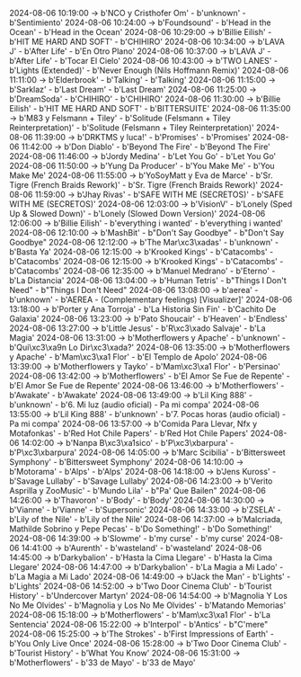 2024-08-06 10:19:00 -> b'NCO y Cristhofer Om' - b'unknown' - b'Sentimiento'
2024-08-06 10:24:00 -> b'Foundsound' - b'Head in the Ocean' - b'Head in the Ocean'
2024-08-06 10:29:00 -> b'Billie Eilish' - b'HIT ME HARD AND SOFT' - b'CHIHIRO'
2024-08-06 10:34:00 -> b'LAVA J' - b'After Life' - b'En Otro Plano'
2024-08-06 10:37:00 -> b'LAVA J' - b'After Life' - b'Tocar El Cielo'
2024-08-06 10:43:00 -> b'TWO LANES' - b'Lights (Extended)' - b'Never Enough (Nils Hoffmann Remix)'
2024-08-06 11:11:00 -> b'Elderbrook' - b'Talking' - b'Talking'
2024-08-06 11:15:00 -> b'Sarklaz' - b'Last Dream' - b'Last Dream'
2024-08-06 11:25:00 -> b'DreamSoda' - b'CHIHIRO' - b'CHIHIRO'
2024-08-06 11:30:00 -> b'Billie Eilish' - b'HIT ME HARD AND SOFT' - b'BITTERSUITE'
2024-08-06 11:35:00 -> b'M83 y Felsmann + Tiley' - b'Solitude (Felsmann + Tiley Reinterpretation)' - b'Solitude (Felsmann + Tiley Reinterpretation)'
2024-08-06 11:39:00 -> b'DRKTMS y luca!' - b'Promises' - b'Promises'
2024-08-06 11:42:00 -> b'Don Diablo' - b'Beyond The Fire' - b'Beyond The Fire'
2024-08-06 11:46:00 -> b'Jordy Medina' - b'Let You Go' - b'Let You Go'
2024-08-06 11:50:00 -> b'Yung Da Producer' - b'You Make Me' - b'You Make Me'
2024-08-06 11:55:00 -> b'YoSoyMatt y Eva de Marce' - b'Sr. Tigre (French Braids Rework)' - b'Sr. Tigre (French Braids Rework)'
2024-08-06 11:59:00 -> b'Jhay Rivas' - b'SAFE WITH ME (SECRETOS)' - b'SAFE WITH ME (SECRETOS)'
2024-08-06 12:03:00 -> b'VisionV' - b'Lonely (Sped Up & Slowed Down)' - b'Lonely (Slowed Down Version)'
2024-08-06 12:06:00 -> b'Billie Eilish' - b'everything i wanted' - b'everything i wanted'
2024-08-06 12:10:00 -> b'MashBit' - b"Don't Say Goodbye" - b"Don't Say Goodbye"
2024-08-06 12:12:00 -> b'The Mar\xc3\xadas' - b'unknown' - b'Basta Ya'
2024-08-06 12:15:00 -> b'Krooked Kings' - b'Catacombs' - b'Catacombs'
2024-08-06 12:15:00 -> b'Krooked Kings' - b'Catacombs' - b'Catacombs'
2024-08-06 12:35:00 -> b'Manuel Medrano' - b'Eterno' - b'La Distancia'
2024-08-06 13:04:00 -> b'Human Tetris' - b"Things I Don't Need" - b"Things I Don't Need"
2024-08-06 13:08:00 -> b'aerea' - b'unknown' - b'AEREA - (Complementary feelings) [Visualizer]'
2024-08-06 13:18:00 -> b'Porter y Ana Torroja' - b'La Historia Sin Fin' - b'Cachito De Galaxia'
2024-08-06 13:23:00 -> b'Pato Shoucair' - b'Heaven' - b'Endless'
2024-08-06 13:27:00 -> b'Little Jesus' - b'R\xc3\xado Salvaje' - b'La Magia'
2024-08-06 13:31:00 -> b'Motherflowers y Apache' - b'unknown' - b'Qui\xc3\xa9n Lo Dir\xc3\xada?'
2024-08-06 13:35:00 -> b'Motherflowers y Apache' - b'Mam\xc3\xa1 Flor' - b'El Templo de Apolo'
2024-08-06 13:39:00 -> b'Motherflowers y Tayko' - b'Mam\xc3\xa1 Flor' - b'Persinao'
2024-08-06 13:42:00 -> b'Motherflowers' - b'El Amor Se Fue de Repente' - b'El Amor Se Fue de Repente'
2024-08-06 13:46:00 -> b'Motherflowers' - b'Awakate' - b'Awakate'
2024-08-06 13:49:00 -> b'Lil King 888' - b'unknown' - b'6. Mi luz (audio oficial) - Pa mi compa'
2024-08-06 13:55:00 -> b'Lil King 888' - b'unknown' - b'7. Pocas horas (audio oficial) - Pa mi compa'
2024-08-06 13:57:00 -> b'Comida Para Llevar, Nfx y Motafonkas' - b'Red Hot Chile Papers' - b'Red Hot Chile Papers'
2024-08-06 14:02:00 -> b'Nanpa B\xc3\xa1sico' - b'P\xc3\xbarpura' - b'P\xc3\xbarpura'
2024-08-06 14:05:00 -> b'Marc Scibilia' - b'Bittersweet Symphony' - b'Bittersweet Symphony'
2024-08-06 14:10:00 -> b'Motorama' - b'Alps' - b'Alps'
2024-08-06 14:18:00 -> b'Jens Kuross' - b'Savage Lullaby' - b'Savage Lullaby'
2024-08-06 14:23:00 -> b'Verito Asprilla y ZooMusic' - b'Mundo Lila' - b"Pa' Que Bailen"
2024-08-06 14:26:00 -> b'Thavoron' - b'Body' - b'Body'
2024-08-06 14:30:00 -> b'Vianne' - b'Vianne' - b'Supersonic'
2024-08-06 14:33:00 -> b'ZSELA' - b'Lily of the Nile' - b'Lily of the Nile'
2024-08-06 14:37:00 -> b'Malcriada, Mathilde Sobrino y Pepe Pecas' - b'Do Something!' - b'Do Something!'
2024-08-06 14:39:00 -> b'Slowme' - b'my curse' - b'my curse'
2024-08-06 14:41:00 -> b'Aurenth' - b'wasteland' - b'wasteland'
2024-08-06 14:45:00 -> b'Darkybalion' - b'Hasta la Cima Llegare' - b'Hasta la Cima Llegare'
2024-08-06 14:47:00 -> b'Darkybalion' - b'La Magia a Mi Lado' - b'La Magia a Mi Lado'
2024-08-06 14:49:00 -> b'Jack the Man' - b'Lights' - b'Lights'
2024-08-06 14:52:00 -> b'Two Door Cinema Club' - b'Tourist History' - b'Undercover Martyn'
2024-08-06 14:54:00 -> b'Magnolia Y Los No Me Olvides' - b'Magnolia y Los No Me Olvides' - b'Matando Memorias'
2024-08-06 15:18:00 -> b'Motherflowers' - b'Mam\xc3\xa1 Flor' - b'La Sentencia'
2024-08-06 15:22:00 -> b'Interpol' - b'Antics' - b"C'mere"
2024-08-06 15:25:00 -> b'The Strokes' - b'First Impressions of Earth' - b'You Only Live Once'
2024-08-06 15:28:00 -> b'Two Door Cinema Club' - b'Tourist History' - b'What You Know'
2024-08-06 15:31:00 -> b'Motherflowers' - b'33 de Mayo' - b'33 de Mayo'
